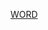 [WORD](https://docs.google.com/document/d/1PynekSu44r1mnQRnjhzrivHJjpFDS0lw90-iZweqrBg/edit?usp=sharing)
